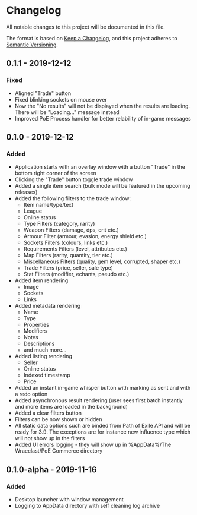 # Changelog
All notable changes to this project will be documented in this file.

The format is based on [Keep a Changelog](https://keepachangelog.com/en/1.0.0/),
and this project adheres to [Semantic Versioning](https://semver.org/spec/v2.0.0.html).

## 0.1.1 - 2019-12-12
### Fixed
- Aligned "Trade" button
- Fixed blinking sockets on mouse over
- Now the "No results" will not be displayed when the results are loading. There will be "Loading..." message instead
- Improved PoE Process handler for better relability of in-game messages

## 0.1.0 - 2019-12-12
### Added
- Application starts with an overlay window with a button "Trade" in the bottom right corner of the screen
- Clicking the "Trade" button toggle trade window
- Added a single item search (bulk mode will be featured in the upcoming releases)
- Added the following filters to the trade window:
   - Item name/type/text
   - League
   - Online status
   - Type Filters (category, rarity)
   - Weapon Filters (damage, dps, crit etc.)
   - Armour Filter (armour, evasion, energy shield etc.)
   - Sockets Filters (colours, links etc.)
   - Requirements Filters (level, attributes etc.)
   - Map Filters (rarity, quantity, tier etc.)
   - Miscellaneous Filters (quality, gem level, corrupted, shaper etc.)
   - Trade Filters (price, seller, sale type)
   - Stat Filters (modifier, echants, pseudo etc.)
- Added item rendering
   - Image
   - Sockets
   - Links
- Added metadata rendering
   - Name
   - Type
   - Properties
   - Modifiers
   - Notes
   - Descriptions
   - and much more...
- Added listing rendering
   - Seller
   - Online status
   - Indexed timestamp
   - Price
- Added an instant in-game whisper button with marking as sent and with a redo option
- Added asynchronous result rendering (user sees first batch instantly and more items are loaded in the background)
- Added a clear filters button
- Filters can be now shown or hidden
- All static data options such are binded from Path of Exile API and will be ready for 3.9. The exceptions are for instance new influence type which will not show up in the filters
- Added UI errors logging - they will show up in %AppData%/The Wraeclast/PoE Commerce directory

## 0.1.0-alpha - 2019-11-16
### Added
- Desktop launcher with window management
- Logging to AppData directory with self cleaning log archive
